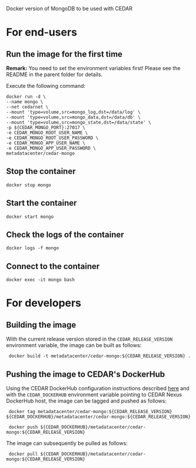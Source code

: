Docker version of MongoDB to be used with CEDAR

# For end-users

## Run the image for the first time

**Remark:** You need to set the environment variables first! Please see the README in the parent folder for details.

Execute the following command:

````
docker run -d \
--name mongo \
--net cedarnet \
--mount 'type=volume,src=mongo_log,dst=/data/log' \
--mount 'type=volume,src=mongo_data,dst=/data/db' \
--mount 'type=volume,src=mongo_state,dst=/data/state' \
-p ${CEDAR_MONGO_PORT}:27017 \
-e CEDAR_MONGO_ROOT_USER_NAME \
-e CEDAR_MONGO_ROOT_USER_PASSWORD \
-e CEDAR_MONGO_APP_USER_NAME \
-e CEDAR_MONGO_APP_USER_PASSWORD \
metadatacenter/cedar-mongo
````

## Stop the container

    docker stop mongo

## Start the container

    docker start mongo

## Check the logs of the container

    docker logs -f mongo

## Connect to the container

    docker exec -it mongo bash

# For developers

## Building the image

With the current release version stored in the `CEDAR_RELEASE_VERSION` environment variable, the image can be built as follows:

     docker build -t metadatacenter/cedar-mongo:${CEDAR_RELEASE_VERSION} .

## Pushing the image to CEDAR's DockerHub

Using the CEDAR DockerHub configuration instructions described [here](https://github.com/metadatacenter/cedar-conf/wiki/Configuring-Docker-to-use-the-CEDAR-Nexus-DockerHub) and with the `CEDAR_DOCKERHUB` environment variable pointing to CEDAR Nexus DockerHub host, the image can be tagged and pushed as follows:

     docker tag metadatacenter/cedar-mongo:${CEDAR_RELEASE_VERSION} ${CEDAR_DOCKERHUB}/metadatacenter/cedar-mongo:${CEDAR_RELEASE_VERSION}

     docker push ${CEDAR_DOCKERHUB}/metadatacenter/cedar-mongo:${CEDAR_RELEASE_VERSION}

The image can subsequently be pulled as follows:

     docker pull ${CEDAR_DOCKERHUB}/metadatacenter/cedar-mongo:${CEDAR_RELEASE_VERSION}
